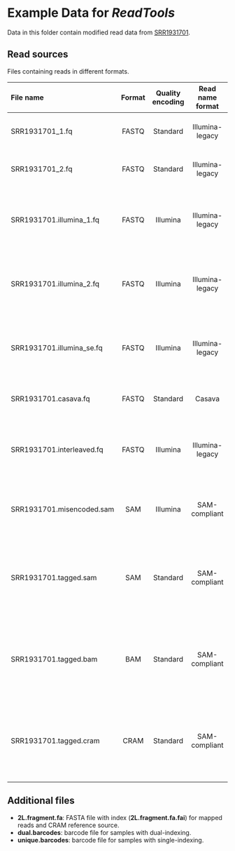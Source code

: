 # Example Data for _ReadTools_

Data in this folder contain modified read data from 
[SRR1931701](https://www.ncbi.nlm.nih.gov/sra/?term=SRR1931701).

## Read sources

Files containing reads in different formats.

| File name                 | Format | Quality encoding | Read name format | Single/Paired  | Barcode-index | # Reads | More details |
|:------------------------- | :----: | :--------------: | :--------------: | :------------: | :-----------: | :-----: | :----------- |
| SRR1931701_1.fq           | FASTQ  | Standard         | Illumina-legacy  | First of pair  | Single        | 103     | Barcode attached to read name. |
| SRR1931701_2.fq           | FASTQ  | Standard         | Illumina-legacy  | Second of pair | Single        | 103     | Barcode attached to read name. |
| SRR1931701.illumina_1.fq  | FASTQ  | Illumina         | Illumina-legacy  | First of pair  | Dual          | 4       | Barcodes attached to read name, separated by hyphens. |
| SRR1931701.illumina_2.fq  | FASTQ  | Illumina         | Illumina-legacy  | Second of pair | Dual          | 4       | Barcodes attached to read name, separated by hyphens. |
| SRR1931701.illumina_se.fq | FASTQ  | Illumina         | Illumina-legacy  | Single-end     | Dual          | 4       | Barcodes attached to read name, separated by hyphens. |
| SRR1931701.casava.fq      | FASTQ  | Standard         | Casava           | Single-end     | Single        | 103     | Barcode in the Casava name. |
| SRR1931701.interleaved.fq | FASTQ  | Illumina         | Illumina-legacy  | Pair-end       | Single        | 10      | Barcodes attached to read name, separated by hyphens. |
| SRR1931701.misencoded.sam | SAM    | Illumina         | SAM-compliant    | Single-end     | Dual          | 25      | Barcodes in default BC tag, separated by hyphens. |
| SRR1931701.tagged.sam     | SAM    | Standard         | SAM-compliant    | Pair-end       | Dual          | 206     | Separated barcode tags (BC and B2). Only the first of pair has barcode tags. |
| SRR1931701.tagged.bam     | BAM    | Standard         | SAM-compliant    | Pair-end       | Dual          | 206     | Separated barcode tags (BC and B2). Only the first of pair has barcode tags. |
| SRR1931701.tagged.cram    | CRAM   | Standard         | SAM-compliant    | Pair-end       | Dual          | 206     | Separated barcode tags (BC and B2). Only the first of pair has barcode tags. |

## Additional files

* __2L.fragment.fa__: FASTA file with index (__2L.fragment.fa.fai__) for
  mapped reads and CRAM reference source.
* __dual.barcodes__: barcode file for samples with dual-indexing.
* __unique.barcodes__: barcode file for samples with single-indexing.
